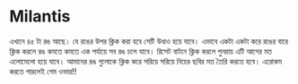 # Milantis
এখানে ৪৫ টা রঙ আছে। যে রঙের উপর ক্লিক করা হবে সেটি উধাও হয়ে যাবে। এভাবে একটা একটা করে রঙের বারে ক্লিক করলে রঙ কমতে কমতে এক পর্যায়ে সব রঙ চলে যাবে। রিসেট বাটনে ক্লিক করলে পুনরায় এটি আগের মত এলোমেলো হয়ে যাবে। আমাদের রঙ গুলোকে ক্লিক করে সরিয়ে সরিয়ে নিচের ছবির মত তৈরি করতে হবে। এরোকম করতে পারলেই গেম ওভার!!
